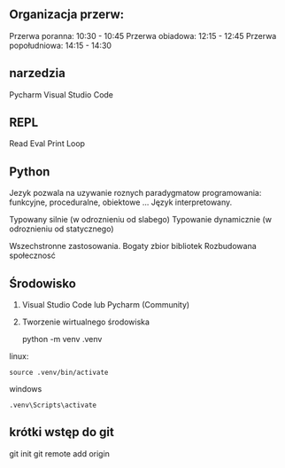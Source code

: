 

## Organizacja przerw:

Przerwa poranna: 10:30 - 10:45
Przerwa obiadowa: 12:15 - 12:45
Przerwa popołudniowa: 14:15 - 14:30

## narzedzia

Pycharm
Visual Studio Code

## REPL

Read Eval Print Loop

## Python

Jezyk pozwala na uzywanie roznych paradygmatow programowania: funkcyjne, proceduralne, obiektowe ...
Język interpretowany.

Typowany silnie (w odroznieniu od slabego)
Typowanie dynamicznie (w odroznieniu od statycznego)

Wszechstronne zastosowania.
Bogaty zbior bibliotek
Rozbudowana społecznosć


## Środowisko

1. Visual Studio Code lub Pycharm (Community)
2. Tworzenie wirtualnego środowiska

    python -m venv .venv

linux:

    source .venv/bin/activate

windows

    .venv\Scripts\activate


## krótki wstęp do git

git init
git remote add origin <twoj adres repo zdalnego>


